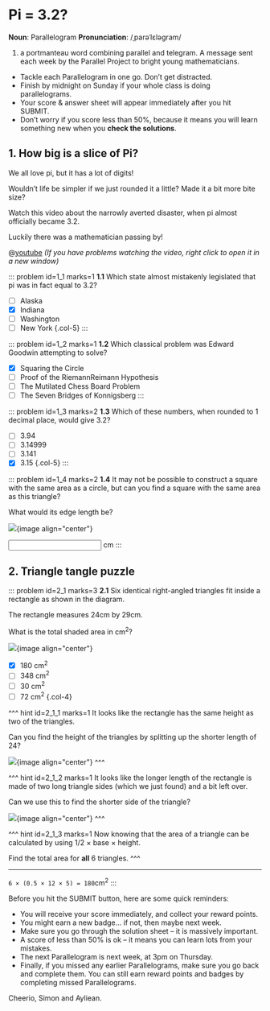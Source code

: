 # Pi = 3.2?

<div class="dictionary">

__Noun__: Parallelogram
__Pronunciation__: /ˌparəˈlɛləɡram/

1. a portmanteau word combining parallel and telegram. A message sent each
week by the Parallel Project to bright young mathematicians.

</div>

*	Tackle each Parallelogram in one go. Don’t get distracted.
*	Finish by midnight on Sunday if your whole class is doing parallelograms.
*	Your score & answer sheet will appear immediately after you hit SUBMIT.
*	Don’t worry if you score less than 50%, because it means you will learn something new when you __check the solutions__.


## 1. How big is a slice of Pi?

We all love pi, but it has a lot of digits!  

Wouldn’t life be simpler if we just rounded it a little? Made it a bit more bite size?  

Watch this video about the narrowly averted disaster, when pi almost officially became 3.2.  

Luckily there was a mathematician passing by!

@[youtube](bFNjA9LOPsg?rel=0) _(If you have problems watching the video, right click to open it in a new window)_

::: problem id=1_1 marks=1
__1.1__ Which state almost mistakenly legislated that pi was in fact equal to 3.2?

* [ ] Alaska
* [x] Indiana
* [ ] Washington
* [ ] New York
{.col-5}
:::

::: problem id=1_2 marks=1
__1.2__ Which classical problem was Edward Goodwin attempting to solve?

* [x] Squaring the Circle
* [ ] Proof of the RiemannReimann Hypothesis
* [ ] The Mutilated Chess Board Problem
* [ ] The Seven Bridges of Konnigsberg
:::

::: problem id=1_3 marks=2
__1.3__ Which of these numbers, when rounded to 1 decimal place, would give 3.2?

* [ ] 3.94
* [ ] 3.14999
* [ ] 3.141
* [x] 3.15
{.col-5}
:::

::: problem id=1_4 marks=2
__1.4__ It may not be possible to construct a square with the same area as a circle, but can you find a square with the same area as this triangle?  

What would its edge length be?  

![](/resources/6-20-pi/1_4-right-angle.png){image align="center"}

<input type="number" solution="6"/> cm
:::


## 2. Triangle tangle puzzle

::: problem id=2_1 marks=3
__2.1__ Six identical right-angled triangles fit inside a rectangle as shown in the diagram.  

The rectangle measures 24cm by 29cm.  

What is the total shaded area in cm<sup>2</sup>?

![](/resources/6-20-pi/2-triangle-puzzle.png){image align="center"}

* [x] 180 cm<sup>2</sup>
* [ ] 348 cm<sup>2</sup>
* [ ] 30 cm<sup>2</sup>
* [ ] 72 cm<sup>2</sup>
{.col-4}

^^^ hint id=2_1_1 marks=1
It looks like the rectangle has the same height as two of the triangles.  

Can you find the height of the triangles by splitting up the shorter length of 24?  

![](/resources/6-20-pi/2-triangle-puzzle-hint1.png){image align="center"}
^^^

^^^ hint id=2_1_2 marks=1
It looks like the longer length of the rectangle is made of two long triangle sides (which we just found) and a bit left over.   

Can we use this to find the shorter side of the triangle?  

![](/resources/6-20-pi/2-triangle-puzzle-hint2.png){image align="center"}
^^^

^^^ hint id=2_1_3 marks=1
Now knowing that the area of a triangle can be calculated by using 1/2 × base × height.  

Find the total area for __all__ 6 triangles.
^^^

---

`6 × (0.5 × 12 × 5) = 180`cm<sup>2</sup>
:::


Before you hit the SUBMIT button, here are some quick reminders:

*	You will receive your score immediately, and collect your reward points.
*	You might earn a new badge... if not, then maybe next week.
*	Make sure you go through the solution sheet – it is massively important.
*	A score of less than 50% is ok – it means you can learn lots from your mistakes.
*	The next Parallelogram is next week, at 3pm on Thursday.
*	Finally, if you missed any earlier Parallelograms, make sure you go back and complete them. You can still earn reward points and badges by completing missed Parallelograms.

Cheerio,
Simon and Ayliean.